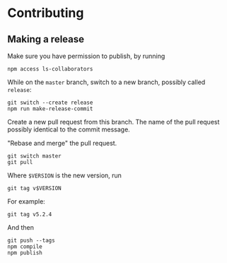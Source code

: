 # Contributing

## Making a release

Make sure you have permission to publish, by running

    npm access ls-collaborators

While on the `master` branch, switch to a new branch, possibly called `release`:

    git switch --create release
    npm run make-release-commit

Create a new pull request from this branch. The name of the pull request possibly identical to the commit message.

"Rebase and merge" the pull request.

    git switch master
    git pull

Where `$VERSION` is the new version, run

    git tag v$VERSION

For example:

    git tag v5.2.4

And then

    git push --tags
    npm compile
    npm publish
